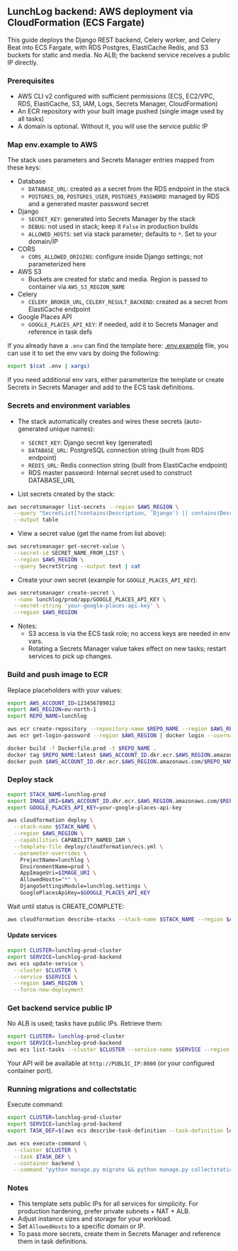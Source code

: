 ## LunchLog backend: AWS deployment via CloudFormation (ECS Fargate)

This guide deploys the Django REST backend, Celery worker, and Celery Beat into ECS Fargate, with RDS Postgres, ElastiCache Redis, and S3 buckets for static and media. No ALB; the backend service receives a public IP directly.

### Prerequisites
- AWS CLI v2 configured with sufficient permissions (ECS, EC2/VPC, RDS, ElastiCache, S3, IAM, Logs, Secrets Manager, CloudFormation)
- An ECR repository with your built image pushed (single image used by all tasks)
- A domain is optional. Without it, you will use the service public IP

### Map env.example to AWS
The stack uses parameters and Secrets Manager entries mapped from these keys:

- Database
  - `DATABASE_URL`: created as a secret from the RDS endpoint in the stack
  - `POSTGRES_DB`, `POSTGRES_USER`, `POSTGRES_PASSWORD`: managed by RDS and a generated master password secret
- Django
  - `SECRET_KEY`: generated into Secrets Manager by the stack
  - `DEBUG`: not used in stack; keep it `False` in production builds
  - `ALLOWED_HOSTS`: set via stack parameter; defaults to `*`. Set to your domain/IP
- CORS
  - `CORS_ALLOWED_ORIGINS`: configure inside Django settings; not parameterized here
- AWS S3
  - Buckets are created for static and media. Region is passed to container via `AWS_S3_REGION_NAME`
- Celery
  - `CELERY_BROKER_URL`, `CELERY_RESULT_BACKEND`: created as a secret from ElastiCache endpoint
- Google Places API
  - `GOOGLE_PLACES_API_KEY`: if needed, add it to Secrets Manager and reference in task defs

If you already have a `.env` can find the template here: [.env.example](.env.example) file, you can use it to set the env vars by doing the following:

```bash
export $(cat .env | xargs)
```

If you need additional env vars, either parameterize the template or create Secrets in Secrets Manager and add to the ECS task definitions.

### Secrets and environment variables
- The stack automatically creates and wires these secrets (auto-generated unique names):
  - `SECRET_KEY`: Django secret key (generated)
  - `DATABASE_URL`: PostgreSQL connection string (built from RDS endpoint)
  - `REDIS_URL`: Redis connection string (built from ElastiCache endpoint)
  - RDS master password: Internal secret used to construct DATABASE_URL

- List secrets created by the stack:
```bash
aws secretsmanager list-secrets --region $AWS_REGION \
  --query "SecretList[?contains(Description, 'Django') || contains(Description, 'DATABASE_URL') || contains(Description, 'Redis')].[Name,Description]" \
  --output table
```

- View a secret value (get the name from list above):
```bash
aws secretsmanager get-secret-value \
  --secret-id SECRET_NAME_FROM_LIST \
  --region $AWS_REGION \
  --query SecretString --output text | cat
```

- Create your own secret (example for `GOOGLE_PLACES_API_KEY`):
```bash
aws secretsmanager create-secret \
  --name lunchlog/prod/app/GOOGLE_PLACES_API_KEY \
  --secret-string 'your-google-places-api-key' \
  --region $AWS_REGION
```

- Notes:
  - S3 access is via the ECS task role; no access keys are needed in env vars.
  - Rotating a Secrets Manager value takes effect on new tasks; restart services to pick up changes.

### Build and push image to ECR
Replace placeholders with your values:

```bash
export AWS_ACCOUNT_ID=123456789012
export AWS_REGION=eu-north-1
export REPO_NAME=lunchlog

aws ecr create-repository --repository-name $REPO_NAME --region $AWS_REGION || true
aws ecr get-login-password --region $AWS_REGION | docker login --username AWS --password-stdin $AWS_ACCOUNT_ID.dkr.ecr.$AWS_REGION.amazonaws.com

docker build -f Dockerfile.prod -t $REPO_NAME .
docker tag $REPO_NAME:latest $AWS_ACCOUNT_ID.dkr.ecr.$AWS_REGION.amazonaws.com/$REPO_NAME:latest
docker push $AWS_ACCOUNT_ID.dkr.ecr.$AWS_REGION.amazonaws.com/$REPO_NAME:latest
```

### Deploy stack

```bash
export STACK_NAME=lunchlog-prod
export IMAGE_URI=$AWS_ACCOUNT_ID.dkr.ecr.$AWS_REGION.amazonaws.com/$REPO_NAME:latest
export GOOGLE_PLACES_API_KEY=your-google-places-api-key

aws cloudformation deploy \
  --stack-name $STACK_NAME \
  --region $AWS_REGION \
  --capabilities CAPABILITY_NAMED_IAM \
  --template-file deploy/cloudformation/ecs.yml \
  --parameter-overrides \
    ProjectName=lunchlog \
    EnvironmentName=prod \
    AppImageUri=$IMAGE_URI \
    AllowedHosts="*" \
    DjangoSettingsModule=lunchlog.settings \
    GooglePlacesApiKey=$GOOGLE_PLACES_API_KEY
```

Wait until status is CREATE_COMPLETE:

```bash
aws cloudformation describe-stacks --stack-name $STACK_NAME --region $AWS_REGION --query 'Stacks[0].StackStatus' --output text | cat
```

#### Update services
```bash
export CLUSTER=lunchlog-prod-cluster
export SERVICE=lunchlog-prod-backend
aws ecs update-service \
  --cluster $CLUSTER \
  --service $SERVICE \
  --region $AWS_REGION \
  --force-new-deployment
```

### Get backend service public IP
No ALB is used; tasks have public IPs. Retrieve them:

```bash
export CLUSTER= lunchlog-prod-cluster
export SERVICE=lunchlog-prod-backend
aws ecs list-tasks --cluster $CLUSTER --service-name $SERVICE --region $AWS_REGION --query 'taskArns' --output text | xargs -n1 -I{} aws ecs describe-tasks --cluster $CLUSTER --tasks {} --region $AWS_REGION --query 'tasks[*].attachments[0].details[?name==`publicIPv4Address`].value' --output text | cat
```

Your API will be available at `http://PUBLIC_IP:8000` (or your configured container port).

### Running migrations and collectstatic

Execute command:
```bash
export CLUSTER=lunchlog-prod-cluster
export SERVICE=lunchlog-prod-backend
export TASK_DEF=$(aws ecs describe-task-definition --task-definition lunchlog-prod-backend --region $AWS_REGION --query 'taskDefinition.taskDefinitionArn' --output text)

aws ecs execute-command \
  --cluster $CLUSTER \
  --task $TASK_DEF \
  --container backend \
  --command "python manage.py migrate && python manage.py collectstatic --noinput"
```

### Notes
- This template sets public IPs for all services for simplicity. For production hardening, prefer private subnets + NAT + ALB.
- Adjust instance sizes and storage for your workload.
- Set `AllowedHosts` to a specific domain or IP.
- To pass more secrets, create them in Secrets Manager and reference them in task definitions.

